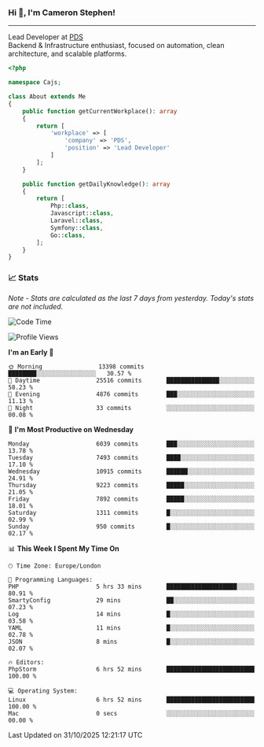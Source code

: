 ### Hi 👋, I'm Cameron Stephen!

---

Lead Developer at [PDS](https://prindatasolutions.co.uk)  
Backend & Infrastructure enthusiast, focused on automation, clean architecture, and scalable platforms.


```php
<?php

namespace Cajs;

class About extends Me
{
    public function getCurrentWorkplace(): array
    {
        return [
            'workplace' => [
                'company' => 'PDS',
                'position' => 'Lead Developer'
            ]
        ];
    }

    public function getDailyKnowledge(): array
    {
        return [
            Php::class,
            Javascript::class,
            Laravel::class,
            Symfony::class,
            Go::class,
        ];
    }
}
```

### 📈 Stats
<p><em>Note - Stats are calculated as the last 7 days from yesterday. Today's stats are not included.</em></p>


<!--START_SECTION:waka-->
![Code Time](http://img.shields.io/badge/Code%20Time-4%2C750%20hrs%203%20mins-blue)

![Profile Views](http://img.shields.io/badge/Profile%20Views-0-blue)

**I'm an Early 🐤** 

```text
🌞 Morning                13398 commits       ████████░░░░░░░░░░░░░░░░░   30.57 % 
🌆 Daytime                25516 commits       ███████████████░░░░░░░░░░   58.23 % 
🌃 Evening                4876 commits        ███░░░░░░░░░░░░░░░░░░░░░░   11.13 % 
🌙 Night                  33 commits          ░░░░░░░░░░░░░░░░░░░░░░░░░   00.08 % 
```
📅 **I'm Most Productive on Wednesday** 

```text
Monday                   6039 commits        ███░░░░░░░░░░░░░░░░░░░░░░   13.78 % 
Tuesday                  7493 commits        ████░░░░░░░░░░░░░░░░░░░░░   17.10 % 
Wednesday                10915 commits       ██████░░░░░░░░░░░░░░░░░░░   24.91 % 
Thursday                 9223 commits        █████░░░░░░░░░░░░░░░░░░░░   21.05 % 
Friday                   7892 commits        █████░░░░░░░░░░░░░░░░░░░░   18.01 % 
Saturday                 1311 commits        █░░░░░░░░░░░░░░░░░░░░░░░░   02.99 % 
Sunday                   950 commits         █░░░░░░░░░░░░░░░░░░░░░░░░   02.17 % 
```


📊 **This Week I Spent My Time On** 

```text
🕑︎ Time Zone: Europe/London

💬 Programming Languages: 
PHP                      5 hrs 33 mins       ████████████████████░░░░░   80.91 % 
SmartyConfig             29 mins             ██░░░░░░░░░░░░░░░░░░░░░░░   07.23 % 
Log                      14 mins             █░░░░░░░░░░░░░░░░░░░░░░░░   03.58 % 
YAML                     11 mins             █░░░░░░░░░░░░░░░░░░░░░░░░   02.78 % 
JSON                     8 mins              █░░░░░░░░░░░░░░░░░░░░░░░░   02.07 % 

🔥 Editors: 
PhpStorm                 6 hrs 52 mins       █████████████████████████   100.00 % 

💻 Operating System: 
Linux                    6 hrs 52 mins       █████████████████████████   100.00 % 
Mac                      0 secs              ░░░░░░░░░░░░░░░░░░░░░░░░░   00.00 % 
```


 Last Updated on 31/10/2025 12:21:17 UTC
<!--END_SECTION:waka-->

